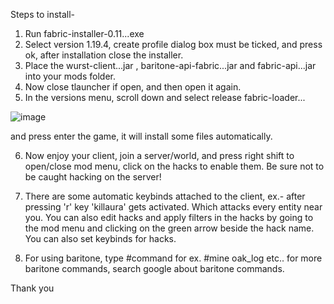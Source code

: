 Steps to install-
1. Run fabric-installer-0.11...exe
2. Select version 1.19.4, create profile dialog box must be ticked, and press ok, after installation close the installer.
3. Place the wurst-client...jar , baritone-api-fabric...jar and fabric-api...jar into your mods folder.
4. Now close tlauncher if open, and then open it again.
5. In the versions menu, scroll down and select release fabric-loader...

![image](https://user-images.githubusercontent.com/115636876/236820612-68001873-8902-48a0-9a29-db152e04ba2f.png)

and press enter the game, it will install some files automatically.

6. Now enjoy your client, join a server/world, and press right shift to open/close mod menu, click on the hacks to enable them. Be sure not to be caught hacking on the server!

7. There are some automatic keybinds attached to the client, ex.- after pressing 'r' key 'killaura' gets activated.
Which attacks every entity near you. You can also edit hacks and apply filters in the hacks by going to the mod menu and
clicking on the green arrow beside the hack name. You can also set keybinds for hacks.

8. For using baritone, type #command
for ex. #mine oak_log
etc..
for more baritone commands, search google about baritone commands.

Thank you
